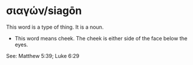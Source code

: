 # σιαγών/siagōn
This word is a type of thing. It is a noun.
* This word means cheek. The cheek is either side of the face below the eyes.

See: Matthew 5:39; Luke 6:29
